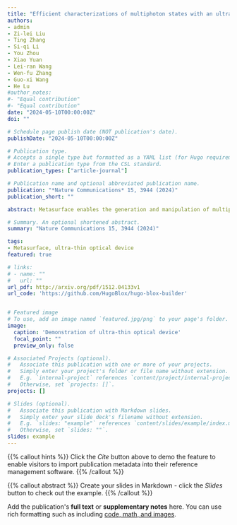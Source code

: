 ```yaml
---
title: "Efficient characterizations of multiphoton states with an ultra-thin optical device"
authors:
- admin
- Zi-lei Liu
- Ting Zhang
- Si-qi Li
- You Zhou
- Xiao Yuan
- Lei-ran Wang
- Wen-fu Zhang
- Guo-xi Wang
- He Lu
#author_notes:
#- "Equal contribution"
#- "Equal contribution"
date: "2024-05-10T00:00:00Z"
doi: ""

# Schedule page publish date (NOT publication's date).
publishDate: "2024-05-10T00:00:00Z"

# Publication type.
# Accepts a single type but formatted as a YAML list (for Hugo requirements).
# Enter a publication type from the CSL standard.
publication_types: ["article-journal"]

# Publication name and optional abbreviated publication name.
publication: "*Nature Communications* 15, 3944 (2024)"
publication_short: ""

abstract: Metasurface enables the generation and manipulation of multiphoton entanglement with flat optics, providing a more efficient platform for large-scale photonic quantum information processing. Here, we show that a single metasurface optical device would allow more efficient characterizations of multiphoton entangled states, such as shadow tomography, which generally requires fast and complicated control of optical setups to perform information-complete measurements, a demanding task using conventional optics. The compact and stable device here allows implementations of general positive operator valued measures with a reduced sample complexity and significantly alleviates the experimental complexity to implement shadow tomography. Integrating self-learning and calibration algorithms, we observe notable advantages in the reconstruction of multiphoton entanglement, including using fewer measurements, having higher accuracy, and being robust against experimental imperfections. Our work unveils the feasibility of metasurface as a favorable integrated optical device for efficient characterization of multiphoton entanglement, and sheds light on scalable photonic quantum technologies with ultra-thin optical devices.

# Summary. An optional shortened abstract.
summary: "Nature Communications 15, 3944 (2024)"

tags:
- Metasurface, ultra-thin optical device
featured: true

# links:
# - name: ""
#   url: ""
url_pdf: http://arxiv.org/pdf/1512.04133v1
url_code: 'https://github.com/HugoBlox/hugo-blox-builder'


# Featured image
# To use, add an image named `featured.jpg/png` to your page's folder. 
image:
  caption: 'Demonstration of ultra-thin optical device'
  focal_point: ""
  preview_only: false

# Associated Projects (optional).
#   Associate this publication with one or more of your projects.
#   Simply enter your project's folder or file name without extension.
#   E.g. `internal-project` references `content/project/internal-project/index.md`.
#   Otherwise, set `projects: []`.
projects: []

# Slides (optional).
#   Associate this publication with Markdown slides.
#   Simply enter your slide deck's filename without extension.
#   E.g. `slides: "example"` references `content/slides/example/index.md`.
#   Otherwise, set `slides: ""`.
slides: example
---
```


{{% callout hints %}}
Click the *Cite* button above to demo the feature to enable visitors to import publication metadata into their reference management software.
{{% /callout %}}

{{% callout abstract %}}
Create your slides in Markdown - click the *Slides* button to check out the example.
{{% /callout %}}

Add the publication's **full text** or **supplementary notes** here. You can use rich formatting such as including [code, math, and images](https://docs.hugoblox.com/content/writing-markdown-latex/).
